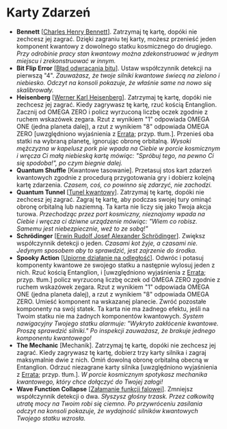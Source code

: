 # Karty Zdarzeń

- **Bennett** [[Charles Henry Bennett](https://pl.wikipedia.org/wiki/Charles_Henry_Bennett)]. Zatrzymaj tę kartę, dopóki nie zechcesz jej zagrać. Dzięki zagraniu tej karty, możesz przenieść jeden komponent kwantowy z dowolnego statku kosmicznego do drugiego. _Przy odrobinie pracy stan kwantowy można zdekonstruować w jednym miejscu i zrekonstruować w innym._
- **Bit Flip Error** [[Błąd odwracania bitu](https://pl.wikipedia.org/wiki/Komputer_kwantowy#Ograniczenia_obliczeń_kwantowych)]. Ustaw współczynnik detekcji na pierwszą "4". _Zauważasz, że twoje silniki kwantowe świecą na zielono i niebiesko. Odczyt na konsoli pokazuje, że właśnie same na nowo się skalibrowały._
- **Heisenberg** [[Werner Karl Heisenberg](https://pl.wikipedia.org/wiki/Werner_Heisenberg)]. Zatrzymaj tę kartę, dopóki nie zechcesz jej zagrać. Kiedy zagrywasz tę kartę, rzuć kością Entanglion. Zacznij od OMEGA ZERO i policz wyrzuconą liczbę oczek zgodnie z ruchem wskazówek zegara. Rzut z wynikiem "1" odpowiada OMEGA ONE (jedna planeta dalej), a rzut z wynikiem "8" odpowiada OMEGA ZERO [uwzględniono wyjaśnienia z [Errata](game/Errata.md); przyp. tłum.]. Przenieś oba statki na wybraną planetę, ignorując obronę orbitalną. _Wysoki mężczyzna w kapelusz pork pie wpada na Ciebie w porcie kosmicznym i wręcza Ci małą niebieską kartę mówiąc: "Spróbuj tego, na pewno Ci się spodoba!", po czym biegnie dalej._
- **Quantum Shuffle** [Kwantowe tasowanie]. Przetasuj stos kart zdarzeń kwantowych zgodnie z procedurą przygotowania gry i dobierz kolejną kartę zdarzenia. _Czasem, coś, co powinno się zdarzyć, nie zachodzi._
- **Quantum Tunnel** [[Tunel kwantowy](https://pl.wikipedia.org/wiki/Zjawisko_tunelowe)]. Zatrzymaj tę kartę, dopóki nie zechcesz jej zagrać. Zagraj tę kartę, aby podczas swojej tury ominąć obronę orbitalną lub naziemną. Ta karta nie liczy się jako Twoja akcja turowa. _Przechodząc przez port kosmiczny, nieznajomy wpada na Ciebie i wręcza ci dziwne urządzenie mówiąc: "Wiem co robisz. Samemu jest niebezpiecznie, weź to ze sobą!"_
- **Schrödinger** [[Erwin Rudolf Josef Alexander Schrödinger](https://pl.wikipedia.org/wiki/Erwin_Schrödinger)]. Zwiększ współczynnik detekcji o jeden. _Czasami kot żyje, a czasami nie. Jedynym sposobem aby to sprawdzić, jest zajrzenie do środka._
- **Spooky Action** [[Upiorne działanie na odległość](https://pl.wikipedia.org/wiki/Stan_splątany#Paradoks_EPR)]. Odwróc i potasuj komponenty kwantowe ze swojego statku a następnie wylosuj jeden z nich. Rzuć kością Entanglion, i [uwzględniono wyjaśnienia z [Errata](game/Errata.md); przyp. tłum.] policz wyrzuconą liczbę oczek od OMEGA ZERO zgodnie z ruchem wskazówek zegara. Rzut z wynikiem "1" odpowiada OMEGA ONE (jedna planeta dalej), a rzut z wynikiem "8" odpowiada OMEGA ZERO. Umieść komponent na wskazanej planecie. Zwróć pozostałe komponenty na swój statek. Ta karta nie ma żadnego efektu, jeśli na Twoim statku nie ma żadnych komponentów kwantowych. _System nawigacyjny Twojego statku alarmuje: "Wykryto zakłócenie kwantowe. Proszę sprawdzić silniki." Po inspekcji zauważasz, że brakuje jednego komponentu kwantowego!_
- **The Mechanic** [Mechanik]. Zatrzymaj tę kartę, dopóki nie zechcesz jej zagrać. Kiedy zagrywasz tę kartę, dobierz trzy karty silnika i zagraj maksymalnie dwie z nich. Omiń dowolną obronę orbitalną obecną w Entanglion. Odrzuć niezagrane karty silnika [uwzględniono wyjaśnienia z [Errata](game/Errata.md); przyp. tłum.]. _W porcie kosmicznym spotykasz mechanika kwantowego, który chce dołączyć do Twojej załogi!_
- **Wave Function Collapse** [[Załamanie funkcji falowej](https://pl.wikipedia.org/wiki/Kot_Schrödingera#Opis_eksperymentu)]. Zmniejsz współczynnik detekcji o dwa. _Słyszysz głośny trzask. Przez całkowitą utratę mocy na Twoim robi się ciemno. Po przywróceniu zasilania odczyt na konsoli pokazuje, że wydajność silników kwantowych Twojego statku wzrosła._
